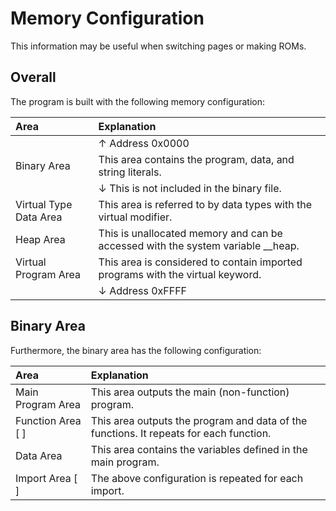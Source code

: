 # Memory Configuration

This information may be useful when switching pages or making ROMs.

## Overall

The program is built with the following memory configuration:

|Area              |Explanation                                                         |
|:------------------|:--------------------------------------------------------------------|
|                  |↑ Address 0x0000                                                     |
|Binary Area       |This area contains the program, data, and string literals.            |
|                  |↓ This is not included in the binary file.                           |
|Virtual Type Data Area|This area is referred to by data types with the virtual modifier.    |
|Heap Area         |This is unallocated memory and can be accessed with the system variable __heap.|
|Virtual Program Area| This area is considered to contain imported programs with the virtual keyword.|
|                  |↓ Address 0xFFFF                                                     |

## Binary Area

Furthermore, the binary area has the following configuration:

|Area                |Explanation                                                         |
|:--------------------|:-------------------------------------------------------------------|
|Main Program Area   |This area outputs the main (non-function) program.                    |
|Function Area [ ]   |This area outputs the program and data of the functions. It repeats for each function.|
|Data Area           |This area contains the variables defined in the main program.        |
|Import Area [ ]     |The above configuration is repeated for each import.                 |